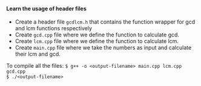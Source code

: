 #### Learn the usage of header files  

- Create a header file `gcdlcm.h` that contains the function wrapper for gcd and lcm functions respectively
- Create `gcd.cpp` file where we define the function to calculate gcd.
- Create `lcm.cpp` file where we define the function to calculate lcm.
- Create `main.cpp` file where we take the numbers as input and calculate their lcm and gcd.

To compile all the files:
`$ g++ -o <output-filename> main.cpp lcm.cpp gcd.cpp`  
`$ ./<output-filename>`
